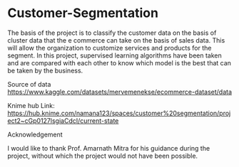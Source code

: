 # Customer-Segmentation
The basis of the project is to classify the customer data on the basis of cluster data that the e commerce can take on the basis of sales data. This will allow the organization to customize services and products for the segment.
In this project, supervised learning algorithms have been taken and are compared with each other to know which model is the best that can be taken by the business.

Source of data https://www.kaggle.com/datasets/mervemenekse/ecommerce-dataset/data

Knime hub Link: https://hub.knime.com/namana123/spaces/customer%20segmentation/project2~cGp0127lsgiaCdcI/current-state

Acknowledgement

I would like to thank Prof. Amarnath Mitra for his guidance during the project, without which the project would not have been possible.
